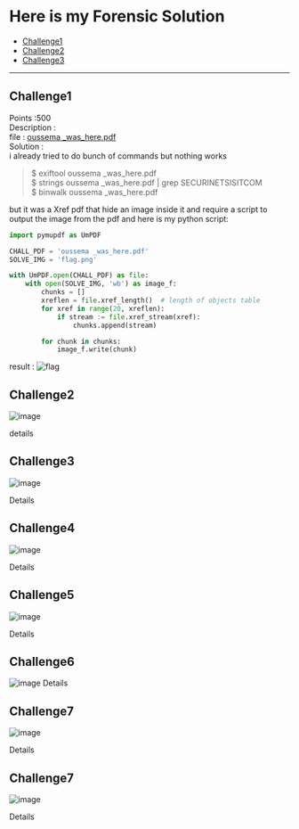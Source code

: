 # Here is my Forensic Solution
- [Challenge1](#challenge1)
- [Challenge2](#challenge2)
- [Challenge3](#challenge3)

---
## Challenge1
Points :500 <br />
Description : <br />
file : 	[oussema _was_here.pdf](oussema-_was_here.pdf) <br />
Solution : 	<br />
i already tried to do bunch of commands but nothing works<br />
>$ exiftool oussema _was_here.pdf<br />
>$ strings oussema _was_here.pdf | grep SECURINETSISITCOM<br />
>$ binwalk oussema _was_here.pdf<br />

but it was a Xref pdf that hide an image inside it and require a script to output the image from the pdf 
and here is my python script:
```py
import pymupdf as UmPDF

CHALL_PDF = 'oussema _was_here.pdf'
SOLVE_IMG = 'flag.png'

with UmPDF.open(CHALL_PDF) as file:
    with open(SOLVE_IMG, 'wb') as image_f:
        chunks = []
        xreflen = file.xref_length()  # length of objects table
        for xref in range(20, xreflen):
            if stream := file.xref_stream(xref):
                chunks.append(stream)

        for chunk in chunks:
            image_f.write(chunk)
```
result : 
![flag](https://github.com/user-attachments/assets/3e3a1619-01c9-4cc7-a9d1-bd9f2cc78651)


## Challenge2
![image](https://github.com/user-attachments/assets/26b0cd4e-2a5c-4378-9087-c3020e9057e4)

details

## Challenge3
![image](https://github.com/user-attachments/assets/7e715c2f-91e6-4217-8acb-c63b52074322)

Details 

## Challenge4
![image](https://github.com/user-attachments/assets/bb74e8de-38a9-4dd2-9f24-ce7e926580e3)

Details 

## Challenge5
![image](https://github.com/user-attachments/assets/67e9a5a3-1cae-4149-a533-69162cd7b642)

Details

## Challenge6
![image](https://github.com/user-attachments/assets/19a6cb60-e6ec-4bbb-a7ba-3f0aeab03c04)
Details

## Challenge7
![image](https://github.com/user-attachments/assets/27d90f4d-e27c-48e8-9b6b-1565e450cb90)

Details


## Challenge7
![image](https://github.com/user-attachments/assets/9728e39a-0533-4b44-bc98-16344e80c35f)

Details


